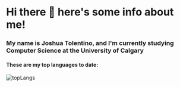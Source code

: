 # Hi there 👋 here's some info about me!

### My name is Joshua Tolentino, and I'm currently studying Computer Science at the University of Calgary 

#### These are my top languages to date:

![topLangs](https://github-readme-stats-ochre-zeta.vercel.app/api/top-langs/?username=jtolentino1&hide_title=true&card_width=500)
